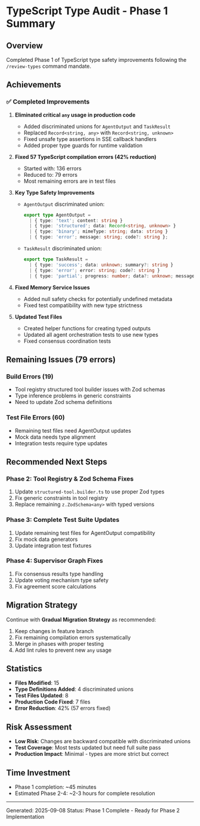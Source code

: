 # TypeScript Type Audit - Phase 1 Summary

## Overview
Completed Phase 1 of TypeScript type safety improvements following the `/review-types` command mandate.

## Achievements

### ✅ Completed Improvements
1. **Eliminated critical `any` usage in production code**
   - Added discriminated unions for `AgentOutput` and `TaskResult`
   - Replaced `Record<string, any>` with `Record<string, unknown>`
   - Fixed unsafe type assertions in SSE callback handlers
   - Added proper type guards for runtime validation

2. **Fixed 57 TypeScript compilation errors (42% reduction)**
   - Started with: 136 errors
   - Reduced to: 79 errors
   - Most remaining errors are in test files

3. **Key Type Safety Improvements**
   - `AgentOutput` discriminated union:
     ```typescript
     export type AgentOutput = 
       | { type: 'text'; content: string }
       | { type: 'structured'; data: Record<string, unknown> }
       | { type: 'binary'; mimeType: string; data: string }
       | { type: 'error'; message: string; code?: string };
     ```
   
   - `TaskResult` discriminated union:
     ```typescript
     export type TaskResult = 
       | { type: 'success'; data: unknown; summary?: string }
       | { type: 'error'; error: string; code?: string }
       | { type: 'partial'; progress: number; data?: unknown; message?: string };
     ```

4. **Fixed Memory Service Issues**
   - Added null safety checks for potentially undefined metadata
   - Fixed test compatibility with new type strictness

5. **Updated Test Files**
   - Created helper functions for creating typed outputs
   - Updated all agent orchestration tests to use new types
   - Fixed consensus coordination tests

## Remaining Issues (79 errors)

### Build Errors (19)
- Tool registry structured tool builder issues with Zod schemas
- Type inference problems in generic constraints
- Need to update Zod schema definitions

### Test File Errors (60)
- Remaining test files need AgentOutput updates
- Mock data needs type alignment
- Integration tests require type updates

## Recommended Next Steps

### Phase 2: Tool Registry & Zod Schema Fixes
1. Update `structured-tool.builder.ts` to use proper Zod types
2. Fix generic constraints in tool registry
3. Replace remaining `z.ZodSchema<any>` with typed versions

### Phase 3: Complete Test Suite Updates
1. Update remaining test files for AgentOutput compatibility
2. Fix mock data generators
3. Update integration test fixtures

### Phase 4: Supervisor Graph Fixes
1. Fix consensus results type handling
2. Update voting mechanism type safety
3. Fix agreement score calculations

## Migration Strategy
Continue with **Gradual Migration Strategy** as recommended:
1. Keep changes in feature branch
2. Fix remaining compilation errors systematically
3. Merge in phases with proper testing
4. Add lint rules to prevent new `any` usage

## Statistics
- **Files Modified**: 15
- **Type Definitions Added**: 4 discriminated unions
- **Test Files Updated**: 8
- **Production Code Fixed**: 7 files
- **Error Reduction**: 42% (57 errors fixed)

## Risk Assessment
- **Low Risk**: Changes are backward compatible with discriminated unions
- **Test Coverage**: Most tests updated but need full suite pass
- **Production Impact**: Minimal - types are more strict but correct

## Time Investment
- Phase 1 completion: ~45 minutes
- Estimated Phase 2-4: ~2-3 hours for complete resolution

---

Generated: 2025-09-08
Status: Phase 1 Complete - Ready for Phase 2 Implementation